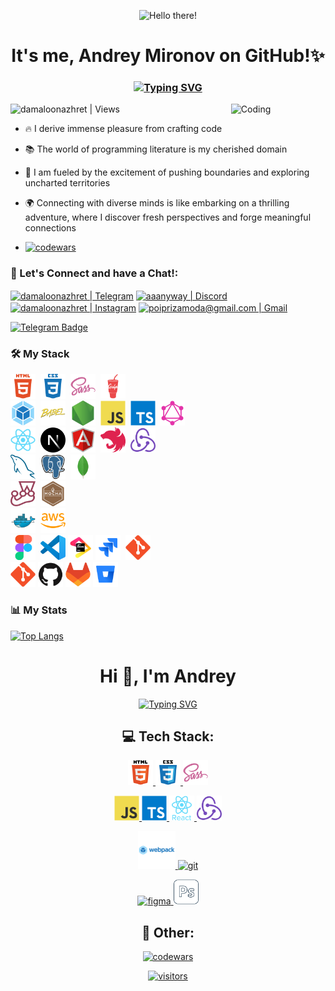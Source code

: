 <p align="center" title="Random gradient after page reload (～￣▽￣)～">
  <img src="https://capsule-render.vercel.app/api?type=waving&color=gradient&text=Hello%20there!&height=100&section=header" alt="Hello there!"/>
</p>
<h1 align="center">It's me, Andrey Mironov on GitHub!✨</h1>
<h3 align="center"><a align="center" href="https://git.io/typing-svg"><img src="https://readme-typing-svg.demolab.com?font=Fira+Code&pause=1000&width=585&lines=My+name+is+Andrey+and+I+am+a+Front-end+developer" alt="Typing SVG" /></a></h3>


<img align="right" alt="Coding" width="30%" src="https://raw.githubusercontent.com/anathayna/anathayna/master/assets/bmo.gif" alt="bmo dancing"/>

<p align="left"> <img src="https://komarev.com/ghpvc/?username=damaloonazhret&label=Profile%20views&color=0e75b6&style=flat" alt="damaloonazhret | Views" /> </p>

- 🔥 I derive immense pleasure from crafting code

- 📚 The world of programming literature is my cherished domain

- 🚀 I am fueled by the excitement of pushing boundaries and exploring uncharted territories
- 🌍 Connecting with diverse minds is like embarking on a thrilling adventure, where I discover fresh perspectives and forge meaningful connections

- <a href="https://www.codewars.com/users/rsschool_147aed756a33bb1e" display="block" aling="center"><img src="https://www.codewars.com/users/rsschool_147aed756a33bb1e/badges/large" alt="codewars"/></a>

### 📡 Let's Connect and have a Chat!:

<p align="left">
<a href="https://t.me/damaloonazhret" target="_blank"><img align="center" src="https://cdn-icons-png.flaticon.com/512/2504/2504941.png" alt="damaloonazhret | Telegram" height="30" width="30" /></a>
<a href="https://discordapp.com/users/aaanyway" target="_blank"><img align="center" src="https://cdn-icons-png.flaticon.com/512/2504/2504896.png" alt="aaanyway | Discord" height="30" width="30" /></a>
<a href="https://www.instagram.com/damaloonazhret/" target="_blank"><img align="center" src="https://cdn-icons-png.flaticon.com/512/1409/1409946.png" alt="damaloonazhret | Instagram" height="30" width="30" /></a>
<a href="mailto:poiprizamoda@gmail.com" target="_blank"><img align="center" src="https://cdn-icons-png.flaticon.com/512/732/732200.png" alt="poiprizamoda@gmail.com | Gmail" height="30" width="30" /></a>
</p>

<div id="badges">
  <a href="https://t.me/damaloonazhret" target="_blank">
    <img src="https://img.shields.io/badge/Telegram-2CA5E0?style=for-the-badge&logo=telegram" alt="Telegram Badge"/>
  </a>
</div>

### :hammer_and_wrench: My Stack

<div>
  <img src="https://github.com/devicons/devicon/blob/master/icons/html5/html5-plain-wordmark.svg" title="HTML5" alt="HTML" width="40" height="40"/>&nbsp;
  <img src="https://github.com/devicons/devicon/blob/master/icons/css3/css3-plain-wordmark.svg"  title="CSS3" alt="CSS" width="40" height="40"/>&nbsp;
  <img src="https://github.com/devicons/devicon/blob/master/icons/sass/sass-original.svg"  title="Sass" alt="Sass" width="40" height="40"/>&nbsp;
  <img src="https://github.com/devicons/devicon/blob/master/icons/gulp/gulp-plain.svg"  title="Gulp" alt="Gulp" width="40" height="40"/>&nbsp;
</div>
<div>
  <img src="https://github.com/devicons/devicon/blob/master/icons/webpack/webpack-original.svg"  title="Webpack" alt="Webpack" width="40" height="40"/>&nbsp;
  <img src="https://github.com/devicons/devicon/blob/master/icons/babel/babel-original.svg"  title="Babel" alt="Babel" width="40" height="40"/>&nbsp;
  <img src="https://github.com/devicons/devicon/blob/master/icons/nodejs/nodejs-original.svg" title="NodeJS" alt="NodeJS" width="40" height="40"/>&nbsp;
  <img src="https://github.com/devicons/devicon/blob/master/icons/javascript/javascript-original.svg" title="JavaScript" alt="JavaScript" width="40" height="40"/>&nbsp;
  <img src="https://github.com/devicons/devicon/blob/master/icons/typescript/typescript-original.svg" title="TypeScript" alt="TypeScript" width="40" height="40"/>&nbsp;
  <img src="https://github.com/devicons/devicon/blob/master/icons/graphql/graphql-plain.svg" title="GraphQL" alt="GraphQL" width="40" height="40"/>&nbsp;
</div>
<div>
  <img src="https://github.com/devicons/devicon/blob/master/icons/react/react-original.svg" title="React" alt="React" width="40" height="40"/>&nbsp;
  <img src="https://github.com/devicons/devicon/blob/master/icons/nextjs/nextjs-original.svg" title="NextJS" alt="NextJS" width="40" height="40"/>&nbsp;
  <img src="https://github.com/devicons/devicon/blob/master/icons/angularjs/angularjs-original.svg" title="Angular" alt="Angular" width="40" height="40"/>&nbsp;
  <img src="https://github.com/devicons/devicon/blob/master/icons/nestjs/nestjs-plain.svg" title="NestJS" alt="NestJS" width="40" height="40"/>&nbsp;
  <img src="https://github.com/devicons/devicon/blob/master/icons/redux/redux-original.svg" title="Redux" alt="Redux" width="40" height="40"/>&nbsp;
</div>
<div>
  <img src="https://github.com/devicons/devicon/blob/master/icons/mysql/mysql-original.svg" title="MySQL" alt="MySQL" width="40" height="40"/>&nbsp;
  <img src="https://github.com/devicons/devicon/blob/master/icons/postgresql/postgresql-original.svg" title="PostgreSQL" alt="PostgreSQL" width="40" height="40"/>&nbsp;
  <img src="https://github.com/devicons/devicon/blob/master/icons/mongodb/mongodb-original.svg" title="MongoDB" alt="MongoDB" width="40" height="40"/>&nbsp;
</div>
<div>
  <img src="https://github.com/devicons/devicon/blob/master/icons/jest/jest-plain.svg" title="Jest" alt="Jest" width="40" height="40"/>&nbsp;
  <img src="https://github.com/devicons/devicon/blob/master/icons/mocha/mocha-plain.svg" title="Mocha" alt="Mocha" width="40" height="40"/>&nbsp;
</div>
<div>
  <img src="https://github.com/devicons/devicon/blob/master/icons/docker/docker-original.svg" title="Docker" alt="Docker " width="40" height="40"/>&nbsp;
  <img src="https://github.com/devicons/devicon/blob/master/icons/amazonwebservices/amazonwebservices-plain-wordmark.svg" title="Amazonwebservices" alt="Amazonwebservices " width="40" height="40"/>&nbsp;
</div>
<div>
  <img src="https://github.com/devicons/devicon/blob/master/icons/figma/figma-original.svg" title="Figma" alt="Figma " width="40" height="40"/>&nbsp;
  <img src="https://github.com/devicons/devicon/blob/master/icons/vscode/vscode-original.svg" title="Visual Studio Code" **alt="Visual Studio Code" width="40" height="40"/>
  <img src="https://github.com/devicons/devicon/blob/master/icons/jetbrains/jetbrains-original.svg" title="Jetbrains" **alt="Jetbrains" width="40" height="40"/>
  <img src="https://github.com/devicons/devicon/blob/master/icons/jira/jira-original.svg" title="Jira" alt="Jira " width="40" height="40"/>&nbsp;
  <img src="https://github.com/devicons/devicon/blob/master/icons/git/git-original.svg" title="Git" alt="Git" width="40" height="40"/>
</div>
<div>
  <img src="https://github.com/devicons/devicon/blob/master/icons/git/git-original.svg" title="Git" alt="Git" width="40" height="40"/>
  <img src="https://github.com/devicons/devicon/blob/master/icons/github/github-original.svg" title="GitHUB" alt="GitHUB" width="40" height="40"/>
  <img src="https://github.com/devicons/devicon/blob/master/icons/gitlab/gitlab-original.svg" title="GitLab" alt="GitLab" width="40" height="40"/>
  <img src="https://github.com/devicons/devicon/blob/master/icons/bitbucket/bitbucket-original.svg" title="Bitbucket" alt="Bitbucket" width="40" height="40"/>
</div>

### :bar_chart: My Stats
[![Top Langs](https://github-readme-stats.vercel.app/api/top-langs/?username=alcotras71&layout=compact)](https://github.com/anuraghazra/github-readme-stats)



<!--
**Alcotras71/alcotras71** is a ✨ _special_ ✨ repository because its `README.md` (this file) appears on your GitHub profile.

Here are some ideas to get you started:

- 🔭 I’m currently working on ...
- 🌱 I’m currently learning ...
- 👯 I’m looking to collaborate on ...
- 🤔 I’m looking for help with ...
- 💬 Ask me about ...
- 📫 How to reach me: ...
- 😄 Pronouns: ...
- ⚡ Fun fact: ...
-->




<h1 align="center">Hi 👋, I'm Andrey</h1>
<p align="center">
<a align="center" href="https://git.io/typing-svg"><img src="https://readme-typing-svg.demolab.com?font=Fira+Code&pause=1000&width=325&lines=Software+developer+from+2La" alt="Typing SVG" /></a>
</p>

<h2 align="center">💻 Tech Stack:</h2>

<p align="center"> 
  <a href="https://www.w3.org/html/" target="_blank" rel="noreferrer"> <img src="https://raw.githubusercontent.com/devicons/devicon/master/icons/html5/html5-original-wordmark.svg" alt="html5" width="40"         height="40"/> </a> 
  <a href="https://www.w3schools.com/css/" target="_blank" rel="noreferrer"> <img src="https://raw.githubusercontent.com/devicons/devicon/master/icons/css3/css3-original-wordmark.svg" alt="css3" width="40" height="40"/> </a>  
  <a href="https://sass-lang.com" target="_blank" rel="noreferrer"> <img src="https://raw.githubusercontent.com/devicons/devicon/master/icons/sass/sass-original.svg" alt="sass" width="40" height="40"/> </a> 
</p>
<p align="center"> 
 <a href="https://developer.mozilla.org/en-US/docs/Web/JavaScript" target="_blank" rel="noreferrer"> <img src="https://raw.githubusercontent.com/devicons/devicon/master/icons/javascript/javascript-original.svg" alt="javascript" width="40" height="40"/> </a>
 <a href="https://www.typescriptlang.org/" target="_blank" rel="noreferrer"> <img src="https://raw.githubusercontent.com/devicons/devicon/master/icons/typescript/typescript-original.svg" alt="typescript" width="40" height="40"/> </a> 
 <a href="https://reactjs.org/" target="_blank" rel="noreferrer"> <img src="https://raw.githubusercontent.com/devicons/devicon/master/icons/react/react-original-wordmark.svg" alt="react" width="40" height="40"/>  </a> 
 <a href="https://redux.js.org" target="_blank" rel="noreferrer"> <img src="https://raw.githubusercontent.com/devicons/devicon/master/icons/redux/redux-original.svg" alt="redux" width="40" height="40"/> </a> 
</p>
<p align="center"> 
  <a href="https://webpack.js.org" target="_blank" rel="noreferrer"> <img src="https://raw.githubusercontent.com/devicons/devicon/d00d0969292a6569d45b06d3f350f463a0107b0d/icons/webpack/webpack-original-wordmark.svg" alt="webpack" width="60" height="60"/> </a> 
  <a href="https://git-scm.com/" target="_blank" rel="noreferrer"> <img src="https://www.vectorlogo.zone/logos/git-scm/git-scm-icon.svg" alt="git" width="40" height="40"/> </a> 
</p>
<p align="center"> 
 <a href="https://www.figma.com/" target="_blank" rel="noreferrer"> <img src="https://www.vectorlogo.zone/logos/figma/figma-icon.svg" alt="figma" width="40" height="40"/> </a>
 <a href="https://www.photoshop.com/en" target="_blank" rel="noreferrer"> <img src="https://raw.githubusercontent.com/devicons/devicon/master/icons/photoshop/photoshop-line.svg" alt="photoshop" width="40" height="40"/> </a>
 </p>
 
<h2 align="center">👾 Other:</h2>
<p align="center"> 
<a href="https://www.codewars.com/users/rsschool_147aed756a33bb1e" display="block" aling="center"><img src="https://www.codewars.com/users/rsschool_147aed756a33bb1e/badges/large" alt="codewars"/></a>
</p>
<p align="center"> 
<a href="https://visitcount.itsvg.in"><img src="https://visitcount.itsvg.in/api?id=damaloonazhret&icon=0&color=0" alt="visitors"/></a>
</p>
